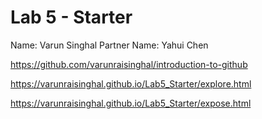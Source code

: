 # Lab 5 - Starter
Name: Varun Singhal
Partner Name: Yahui Chen

https://github.com/varunraisinghal/introduction-to-github

https://varunraisinghal.github.io/Lab5_Starter/explore.html

https://varunraisinghal.github.io/Lab5_Starter/expose.html
